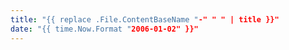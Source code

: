 ```yaml
---
title: "{{ replace .File.ContentBaseName "-" " " | title }}"
date: "{{ time.Now.Format "2006-01-02" }}"
---
```

